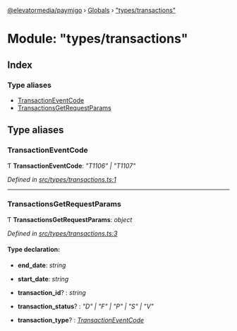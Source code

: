 [@elevatormedia/paymigo](../README.md) › [Globals](../globals.md) › ["types/transactions"](_types_transactions_.md)

# Module: "types/transactions"

## Index

### Type aliases

-   [TransactionEventCode](_types_transactions_.md#transactioneventcode)
-   [TransactionsGetRequestParams](_types_transactions_.md#transactionsgetrequestparams)

## Type aliases

### TransactionEventCode

Ƭ **TransactionEventCode**: _"T1106" | "T1107"_

_Defined in [src/types/transactions.ts:1](https://github.com/ELEVATORmedia/paymigo/blob/6591146/src/types/transactions.ts#L1)_

---

### TransactionsGetRequestParams

Ƭ **TransactionsGetRequestParams**: _object_

_Defined in [src/types/transactions.ts:3](https://github.com/ELEVATORmedia/paymigo/blob/6591146/src/types/transactions.ts#L3)_

#### Type declaration:

-   **end_date**: _string_

-   **start_date**: _string_

-   **transaction_id**? : _string_

-   **transaction_status**? : _"D" | "F" | "P" | "S" | "V"_

-   **transaction_type**? : _[TransactionEventCode](_types_transactions_.md#transactioneventcode)_
